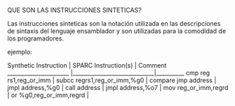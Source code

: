 QUE SON LAS INSTRUCCIONES SINTETICAS?

Las instrucciones sinteticas son la notación utilizada en las descripciones de sintaxis del lenguaje ensamblador y 
son utilizadas para la comodidad de los programadores.

ejemplo:

Synthetic Instruction  | SPARC Instruction(s)        | Comment
______________________ |_____________________________|__________
cmp reg rs1,reg_or_imm | subcc regrs1,reg_or_imm,%g0 | compare
jmp address            | jmpl address,%g0            |
call address           | jmpl address,%o7            |
mov reg_or_imm,regrd   | or %g0,reg_or_imm,regrd     |
